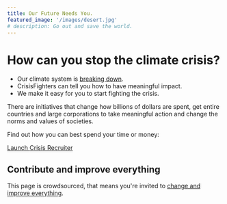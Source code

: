 ```yaml
---
title: Our Future Needs You.
featured_image: '/images/desert.jpg'
# description: Go out and save the world.
---
```


# How can you stop the climate crisis?

* Our climate system is [breaking down](https://rebellion.earth/the-truth/the-emergency).
* CrisisFighters can tell you how to have meaningful impact.
* We make it easy for you to start fighting the crisis.

There are initiatives that change how billions of dollars are spent, get entire countries and large corporations to take meaningful action and change the norms and values of societies.

Find out how you can best spend your time or money:

<a href="/recruiter" class="button button-primary">Launch <span class="button-text-highlight">Crisis Recruiter</span></a>

## Contribute and improve everything
This page is crowdsourced, that means you're invited to [change and improve everything](/contribute).